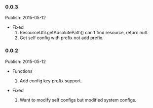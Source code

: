 ### 0.0.3 ###
Publish: 2015-05-12

* Fixed
    1. ResourceUtil.getAbsolutePath() can't find resource, return null.
    2. Get self config with prefix not add prefix.


### 0.0.2 ###
Publish: 2015-05-12

* Functions
    1. Add config key prefix support.

* Fixed
    1. Want to modify self configs but modified system configs.